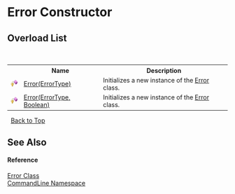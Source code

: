 # Error Constructor 
 


## Overload List
&nbsp;<table><tr><th></th><th>Name</th><th>Description</th></tr><tr><td>![Protected method](media/protmethod.gif "Protected method")</td><td><a href="M_CommandLine_Error__ctor">Error(ErrorType)</a></td><td>
Initializes a new instance of the <a href="T_CommandLine_Error">Error</a> class.</td></tr><tr><td>![Protected method](media/protmethod.gif "Protected method")</td><td><a href="M_CommandLine_Error__ctor_1">Error(ErrorType, Boolean)</a></td><td>
Initializes a new instance of the <a href="T_CommandLine_Error">Error</a> class.</td></tr></table>&nbsp;
<a href="#error-constructor">Back to Top</a>

## See Also


#### Reference
<a href="T_CommandLine_Error">Error Class</a><br /><a href="N_CommandLine">CommandLine Namespace</a><br />